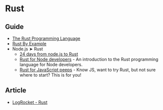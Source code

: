 # Rust

## Guide

- [The Rust Programming Language](https://doc.rust-lang.org/book/)
- [Rust By Example](https://doc.rust-lang.org/stable/rust-by-example/)
- Node.js ➤ Rust
  - [24 days from node.js to Rust](https://vino.dev/blog/node-to-rust-day-1-rustup/)
  - [Rust for Node developers](https://github.com/Mercateo/rust-for-node-developers) - An introduction to the Rust programming language for Node developers.
  - [Rust for JavaScript peeps](https://github.com/yoshuawuyts/rust-for-js-peeps) - Know JS, want to try Rust, but not sure where to start? This is for you!

## Article

- [LogRocket - Rust](https://blog.logrocket.com/?post_type=post&s=rust&orderby=relevance&order=DESC&post_type=post)